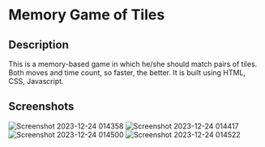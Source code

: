 # Memory Game of Tiles

## Description

This is a memory-based game in which he/she should match pairs of tiles. Both moves and time count, so faster, the better. It is built using HTML, CSS, Javascript.

## Screenshots

![Screenshot 2023-12-24 014358](https://github.com/Yarlin16/Javascript-projects-fork/assets/119430739/da15f5d6-d231-4d53-9e22-7bdc8285ee93)
![Screenshot 2023-12-24 014417](https://github.com/Yarlin16/Javascript-projects-fork/assets/119430739/383d79c2-4fc0-42e7-b01a-d62c988fce55)
![Screenshot 2023-12-24 014500](https://github.com/Yarlin16/Javascript-projects-fork/assets/119430739/22bf7690-f1e5-4409-962c-7118bd1f35fb)
![Screenshot 2023-12-24 014522](https://github.com/Yarlin16/Javascript-projects-fork/assets/119430739/3968b584-5f86-4b0b-adfa-9203ef23c374)
